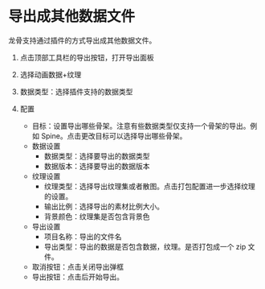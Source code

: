 # 导出成其他数据文件

龙骨支持通过插件的方式导出成其他数据文件。

1. 点击顶部工具栏的导出按钮，打开导出面板
2. 选择动画数据+纹理
3. 数据类型：选择插件支持的数据类型

4. 配置
    - 目标：设置导出哪些骨架。注意有些数据类型仅支持一个骨架的导出。例如 Spine。点击更改目标可以选择导出哪些骨架。
    - 数据设置
        - 数据类型：选择要导出的数据类型
        - 数据版本：选择要导出的数据版本
    - 纹理设置
        - 纹理类型：选择导出纹理集或者散图。点击打包配置进一步选择纹理的设置。
        - 输出比例：选择导出的素材比例大小。
        - 背景颜色：纹理集是否包含背景色
    - 导出设置
        - 项目名称：导出的文件名
        - 导出类型：导出的数据是否包含数据，纹理。是否打包成一个 zip 文件。
    - 取消按钮：点击关闭导出弹框
    - 导出按钮：点击后开始导出。